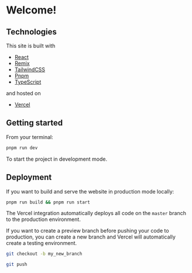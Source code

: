 # Welcome!

## Technologies

This site is built with

-   [React](https://reactjs.org/)
-   [Remix](https://remix.run/)
-   [TailwindCSS](https://tailwindcss.com/)
-   [Pnpm](https://pnpm.io/)
-   [TypeScript](https://typescriptlang.org/)

and hosted on

-   [Vercel](https://vercel.com/)

## Getting started

From your terminal:

```sh
pnpm run dev
```

To start the project in development mode.

## Deployment

If you want to build and serve the website in production mode locally:

```sh
pnpm run build && pnpm run start
```

The Vercel integration automatically deploys all code on the `master` branch to the production environment.

If you want to create a preview branch before pushing your code to production, you can create a new branch and Vercel will automatically create a testing environment.

```sh
git checkout -b my_new_branch

git push
```
